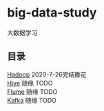 # big-data-study
大数据学习

## 目录
[Hadoop](https://github.com/hongyidashi/big-data-study/blob/master/HADOOP-README.md) 2020-7-26完结撒花  
[Hive]()  随缘 TODO  
[Flume]()  随缘 TODO  
[Kafka]()  随缘 TODO  